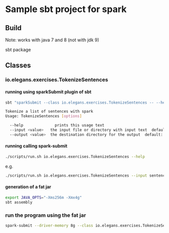 # Sample sbt project for spark

## Build

Note: works with java 7 and 8 (not with jdk 9)

sbt package

## Classes

### io.elegans.exercises.TokenizeSentences

#### running using sparkSubmit plugin of sbt

```bash
sbt "sparkSubmit --class io.elegans.exercises.TokenizeSentences -- --help"

Tokenize a list of sentences with spark
Usage: TokenizeSentences [options]

  --help              prints this usage text
  --input <value>   the input file or directory with input text  default: sentences.txt
  --output <value>  the destination directory for the output  default: TOKENIZED_SENTENCES
```

#### running calling spark-submit

```bash
./scripts/run.sh io.elegans.exercises.TokenizeSentences --help
```

e.g.

```bash
./scripts/run.sh io.elegans.exercises.TokenizeSentences --input sentences.utf8.clean.txt  --output TOKENIZED
```

#### generation of a fat jar

```bash
export JAVA_OPTS="-Xms256m -Xmx4g"
sbt assembly
```

### run the program using the fat jar

```bash
spark-submit --driver-memory 8g --class io.elegans.exercises.TokenizeSentences ./target/scala-2.11/exercises-assembly-0.1.jar  --help
```

